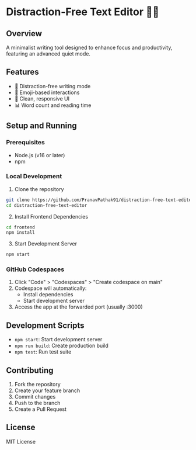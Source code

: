 # Distraction-Free Text Editor 🧘‍♀️

## Overview
A minimalist writing tool designed to enhance focus and productivity, featuring an advanced quiet mode.

## Features
- 🤫 Distraction-free writing mode
- 📝 Emoji-based interactions
- 🧭 Clean, responsive UI
- 📊 Word count and reading time

## Setup and Running

### Prerequisites
- Node.js (v16 or later)
- npm

### Local Development
1. Clone the repository
```bash
git clone https://github.com/PranavPathak91/distraction-free-text-editor.git
cd distraction-free-text-editor
```

2. Install Frontend Dependencies
```bash
cd frontend
npm install
```

3. Start Development Server
```bash
npm start
```

### GitHub Codespaces
1. Click "Code" > "Codespaces" > "Create codespace on main"
2. Codespace will automatically:
   - Install dependencies
   - Start development server
3. Access the app at the forwarded port (usually :3000)

## Development Scripts
- `npm start`: Start development server
- `npm run build`: Create production build
- `npm test`: Run test suite

## Contributing
1. Fork the repository
2. Create your feature branch
3. Commit changes
4. Push to the branch
5. Create a Pull Request

## License
MIT License
